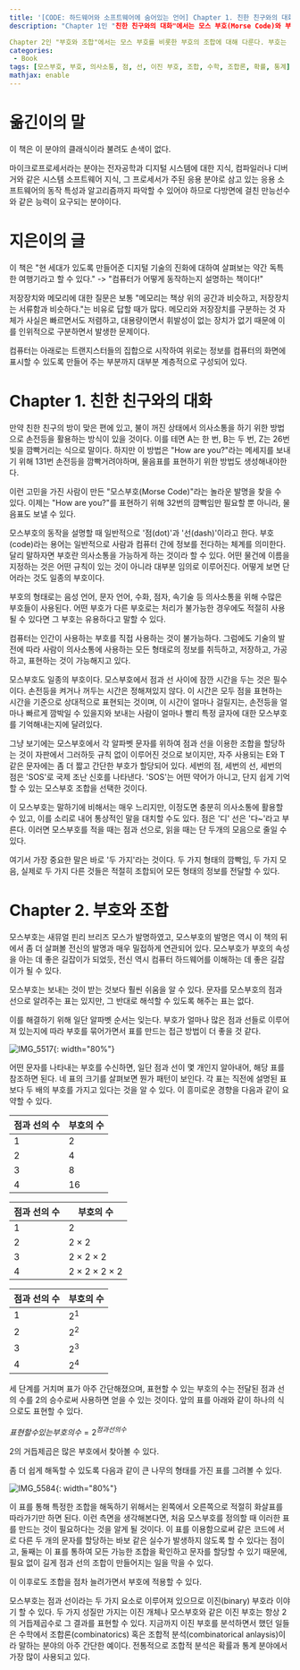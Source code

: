 ```yaml
---
title: '[CODE: 하드웨어와 소프트웨어에 숨어있는 언어] Chapter 1. 친한 친구와의 대화 ~ Chapter 2. 부호와 조합'
description: "Chapter 1인 "친한 친구와의 대화"에서는 모스 부호(Morse Code)와 부호의 개념을 소개한다. 모스 부호는 점(dot)과 선(dash)의 조합으로 알파벳과 숫자, 기호 등을 표현하는 부호 체계이다. 이 챕터에서는 모스 부호의 동작 원리를 설명하고, 부호의 중요성과 활용 가능성에 대해 이야기한다. 모스 부호를 통해 의사소통에 사용되는 부호의 역할과 중요성을 이해할 수 있다.

Chapter 2인 "부호와 조합"에서는 모스 부호를 비롯한 부호의 조합에 대해 다룬다. 부호는 점과 선의 이진 형태로 구성되며, 부호의 조합과 표현 방법에 대해 설명한다. 또한, 부호의 수와 점과 선의 수 간의 관계를 분석하고, 이진 부호의 특징과 조합적 분석에 대해 다룬다. 이 챕터를 통해 부호와 조합에 대한 이해를 확장하고, 이진 부호의 활용과 응용에 대해 배울 수 있다."
categories:
 - Book
tags: [모스부호, 부호, 의사소통, 점, 선, 이진 부호, 조합, 수학, 조합론, 확률, 통계]
mathjax: enable
---
```


# 옮긴이의 말

이 책은 이 분야의 클래식이라 불려도 손색이 없다.

마이크로프로세서라는 분야는 전자공학과 디지털 시스템에 대한 지식, 컴파일러나 디버거와 같은 시스템 소프트웨어 지식, 그 프로세서가 주된 응용 분야로 삼고 있는 응용 소프트웨어의 동작 특성과 알고리즘까지 파악할 수 있어야 하므로 다방면에 걸친 만능선수와 같은 능력이 요구되는 분야이다.

# 지은이의 글

이 책은 "현 세대가 있도록 만들어준 디지털 기술의 진화에 대하여 살펴보는 약간 독특한 여행기라고 할 수 있다." -> "컴퓨터가 어떻게 동작하는지 설명하는 책이다!"

저장장치와 메모리에 대한 질문은 보통 "메모리는 책상 위의 공간과 비슷하고, 저장장치는 서류함과 비슷하다."는 비유로 답할 때가 많다. 메모리와 저장장치를 구분하는 것 자체가 사실은 빠르면서도 저렴하고, 대용량이면서 휘발성이 없는 장치가 없기 때문에 이를 인위적으로 구분하면서 발생한 문제이다.

컴퓨터는 아래로는 트랜지스터들의 집합으로 시작하여 위로는 정보를 컴퓨터의 화면에 표시할 수 있도록 만들어 주는 부분까지 대부분 계층적으로 구성되어 있다.

# Chapter 1. 친한 친구와의 대화

만약 친한 친구의 방이 맞은 편에 있고, 불이 꺼진 상태에서 의사소통을 하기 위한 방법으로 손전등을 활용하는 방식이 있을 것이다. 이를 테면 A는 한 번, B는 두 번, Z는 26번 빛을 깜빡거리는 식으로 말이다. 하지만 이 방법은 "How are you?"라는 메세지를 보내기 위해 131번 손전등을 깜빡거려야하며, 물음표를 표현하기 위한 방법도 생성해내야한다.

이런 고민을 가진 사람이 만든 "모스부호(Morse Code)"라는 놀라운 발명을 찾을 수 있다. 이제는 "How are you?"를 표현하기 위해 32번의 깜빡임만 필요할 뿐 아니라, 물음표도 보낼 수 있다.

모스부호의 동작을 설명할 때 일반적으로 '점(dot)'과 '선(dash)'이라고 한다. 부호(code)라는 용어는 일반적으로 사람과 컴퓨터 간에 정보를 전다하는 체계를 의미한다. 달리 말하자면 부호란 의사소통을 가능하게 하는 것이라 할 수 있다. 어떤 물건에 이름을 지정하는 것은 어떤 규칙이 있는 것이 아니라 대부분 임의로 이루어진다. 어떻게 보면 단어라는 것도 일종의 부호이다.

부호의 형태로는 음성 언어, 문자 언어, 수화, 점자, 속기술 등 의사소통을 위해 수많은 부호들이 사용된다. 어떤 부호가 다른 부호로는 처리가 불가능한 경우에도 적절히 사용될 수 있다면 그 부호는 유용하다고 말할 수 있다.

컴퓨터는 인간이 사용하는 부호를 직접 사용하는 것이 불가능하다. 그럼에도 기술의 발전에 따라 사람이 의사소통에 사용하는 모든 형태로의 정보를 취득하고, 저장하고, 가공하고, 표현하는 것이 가능해지고 있다.

모스부호도 일종의 부호이다. 모스부호에서 점과 선 사이에 잠깐 시간을 두는 것은 필수이다. 손전등을 켜거나 꺼두는 시간은 정해져있지 않다. 이 시간은 모두 점을 표현하는 시간을 기준으로 상대적으로 표현되는 것이며, 이 시간이 얼마나 걸릴지는, 손전등을 얼마나 빠르게 깜박일 수 있을지와 보내는 사람이 얼마나 빨리 특정 글자에 대한 모스부호를 기억해내는지에 달려있다.

그냥 보기에는 모스부호에서 각 알파벳 문자를 위하여 점과 선을 이용한 조합을 할당하는 것이 자판에서 그러하듯 규칙 없이 이루어진 것으로 보이지만, 자주 사용되는 E와 T 같은 문자에는 좀 더 짧고 간단한 부호가 할당되어 있다. 세번의 점, 세번의 선, 세번의 점은 'SOS'로 국제 조난 신호를 나타낸다. 'SOS'는 어떤 약어가 아니고, 단지 쉽게 기억할 수 있는 모스부호 조합을 선택한 것이다.

이 모스부호는 말하기에 비해서는 매우 느리지만, 이정도면 충분히 의사소통에 활용할 수 있고, 이를 소리로 내어 통상적인 말을 대치할 수도 있다. 점은 '디' 선은 '다~'라고 부른다. 이러면 모스부호를 적을 때는 점과 선으로, 읽을 때는 단 두개의 모음으로 줄일 수 있다.

여기서 가장 중요한 말은 바로 '두 가지'라는 것이다. 두 가지 형태의 깜빡임, 두 가지 모음, 실제로 두 가지 다른 것들은 적절히 조합되어 모든 형태의 정보를 전달할 수 있다.


# Chapter 2. 부호와 조합

모스부호는 새뮤얼 핀리 브리즈 모스가 발명하였고, 모스부호의 발명은 역시 이 책의 뒤에서 좀 더 살펴볼 전신의 발명과 매우 밀접하게 연관되어 있다. 모스부호가 부호의 속성을 아는 데 좋은 길잡이가 되었듯, 전신 역시 컴퓨터 하드웨어를 이해하는 데 좋은 길잡이가 될 수 있다.

모스부호는 보내는 것이 받는 것보다 훨씬 쉬움을 알 수 있다. 문자를 모스부호의 점과 선으로 알려주는 표는 있지만, 그 반대로 해석할 수 있도록 해주는 표는 없다.

이를 해결하기 위해 일단 알파벳 순서는 잊는다. 부호가 얼마나 많은 점과 선들로 이루어져 있는지에 따라 부호를 묶어가면서 표를 만드는 접근 방법이 더 좋을 것 같다.

![IMG_5517](https://github.com/6mini/6mini.github.io/assets/79494088/db6895bd-9a0b-438e-8c55-03bd860c89f0){: width="80%"}

어떤 문자를 나타내는 부호를 수신하면, 일단 점과 선이 몇 개인지 알아내어, 해당 표를 참조하면 된다. 네 표의 크기를 살펴보면 뭔가 패턴이 보인다. 각 표는 직전에 설명된 표보다 두 배의 부호를 가지고 있다는 것을 알 수 있다. 이 흥미로운 경향을 다음과 같이 요약할 수 있다.

점과 선의 수|부호의 수
--|--
$1$|$2$
$2$|$4$
$3$|$8$
$4$|$16$

점과 선의 수|부호의 수
--|--
$1$|$2$
$2$|$2 \times 2$
$3$|$2 \times 2 \times 2$
$4$|$2 \times 2 \times 2 \times 2$

점과 선의 수|부호의 수
--|--
$1$|$2^1$
$2$|$2^2$
$3$|$2^3$
$4$|$2^4$

세 단계를 거치며 표가 아주 간단해졌으며, 표현할 수 있는 부호의 수는 전달된 점과 선의 수를 2의 승수로써 사용하면 얻을 수 있는 것이다. 앞의 표를 아래와 같이 하나의 식으로도 표현할 수 있다.

$표현할 수 있는 부호의 수 = 2^{점과 선의 수}$

2의 거듭제곱은 많은 부호에서 찾아볼 수 있다.

좀 더 쉽게 해독할 수 있도록 다음과 같이 큰 나무의 형태를 가진 표를 그려볼 수 있다.

![IMG_5584](https://github.com/6mini/6mini.github.io/assets/79494088/cb6311ea-2b1b-4efe-8412-4681f03b0999){: width="80%"}

이 표를 통해 특정한 조합을 해독하기 위해서는 왼쪽에서 오른쪽으로 적절히 화살표를 따라가기만 하면 된다. 이런 측면을 생각해본다면, 처음 모스부호를 정의할 때 이러한 표를 만드는 것이 필요하다는 것을 알게 될 것이다. 이 표를 이용함으로써 같은 코드에 서로 다른 두 개의 문자를 할당하는 바보 같은 실수가 발생하지 않도록 할 수 있다는 점이고, 둘째는 이 표를 통하여 모든 가능한 조합을 확인하고 문자를 할당할 수 있기 때문에, 필요 없이 길게 점과 선의 조합이 만들어지는 일을 막을 수 있다.

이 이후로도 조합을 점차 늘려가면서 부호에 적용할 수 있다.

모스부호는 점과 선이라는 두 가지 요소로 이루어져 있으므로 이진(binary) 부호라 이야기 할 수 있다. 두 가지 성질만 가지는 이진 개체나 모스부호와 같은 이진 부호는 항상 2의 거듭제곱수로 그 결과를 표현할 수 있다. 지금까지 이진 부호를 분석하면서 했던 일들은 수학에서 조합론(combinatorics) 혹은 조합적 분석(combinatorical anlaysis)이라 말하는 분야의 아주 간단한 예이다. 전통적으로 조합적 분석은 확률과 통계 분야에서 가장 많이 사용되고 있다. 

